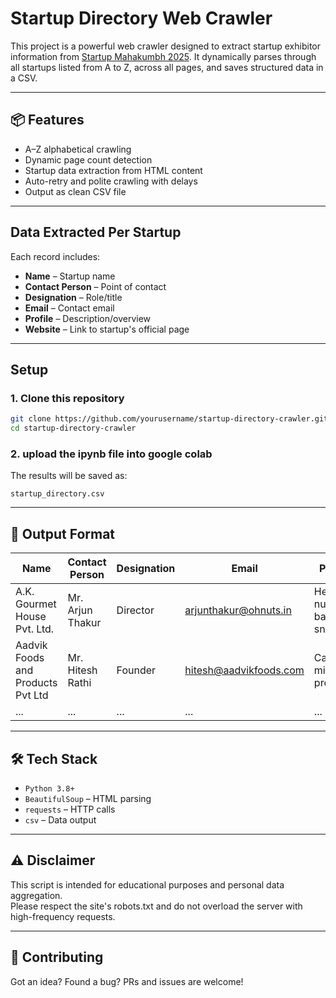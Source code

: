 # Startup Directory Web Crawler

This project is a powerful web crawler designed to extract startup exhibitor information from [Startup Mahakumbh 2025](https://startupmahakumbh.org/exhibitor_directory/exhi_list_pub.php). It dynamically parses through all startups listed from A to Z, across all pages, and saves structured data in a CSV.

---

## 📦 Features

-  A–Z alphabetical crawling  
-  Dynamic page count detection  
-  Startup data extraction from HTML content  
-  Auto-retry and polite crawling with delays  
-  Output as clean CSV file

---

##  Data Extracted Per Startup

Each record includes:

- **Name** – Startup name
- **Contact Person** – Point of contact
- **Designation** – Role/title
- **Email** – Contact email
- **Profile** – Description/overview
- **Website** – Link to startup's official page

---

## Setup

### 1. Clone this repository
```bash
git clone https://github.com/yourusername/startup-directory-crawler.git
cd startup-directory-crawler
```

### 2. upload the ipynb file into google colab


The results will be saved as:
```
startup_directory.csv
```

---

## 📂 Output Format

| Name                            | Contact Person     | Designation | Email                   | Profile                 | Website                         |
|---------------------------------|--------------------|-------------|--------------------------|--------------------------|----------------------------------|
| A.K. Gourmet House Pvt. Ltd.    | Mr. Arjun Thakur   | Director    | arjunthakur@ohnuts.in    | Healthy nut-based snacks | https://www.ohnuts.in            |
| Aadvik Foods and Products Pvt Ltd | Mr. Hitesh Rathi | Founder     | hitesh@aadvikfoods.com   | Camel milk products      | https://aadvikfoods.com          |
| ...                             | ...                | ...         | ...                      | ...                      | ...                              |

---

## 🛠 Tech Stack

- `Python 3.8+`
- `BeautifulSoup` – HTML parsing
- `requests` – HTTP calls
- `csv` – Data output

---

## ⚠️ Disclaimer

This script is intended for educational purposes and personal data aggregation.  
Please respect the site's robots.txt and do not overload the server with high-frequency requests.

---

## 🙌 Contributing

Got an idea? Found a bug? PRs and issues are welcome!
